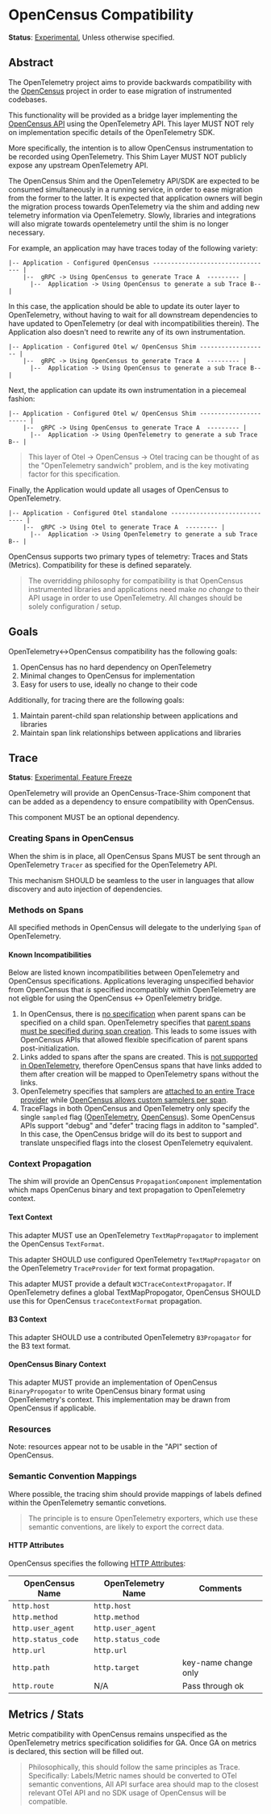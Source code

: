 # OpenCensus Compatibility

**Status**: [Experimental](../document-status.md), Unless otherwise specified.

## Abstract

The OpenTelemetry project aims to provide backwards compatibility with the
[OpenCensus](https://opencensus.io) project in order to ease migration of
instrumented codebases.

This functionality will be provided as a bridge layer implementing the
[OpenCensus API](https://github.com/census-instrumentation/opencensus-specs)
using the OpenTelemetry API. This layer MUST NOT rely on implementation specific
details of the OpenTelemetry SDK.

More specifically, the intention is to allow OpenCensus instrumentation to be
recorded using OpenTelemetry. This Shim Layer MUST NOT publicly expose any
upstream OpenTelemetry API.

The OpenCensus Shim and the OpenTelemetry API/SDK are expected to be consumed
simultaneously in a running service, in order to ease migration from the former
to the latter.  It is expected that application owners will begin the migration
process towards OpenTelemetry via the shim and adding new telemetry information
via OpenTelemetry.  Slowly, libraries and integrations will also migrate
towards opentelemetry until the shim is no longer necessary.

For example, an application may have traces today of the following variety:

```
|-- Application - Configured OpenCensus --------------------------------- |
    |--  gRPC -> Using OpenCensus to generate Trace A  --------- |
      |--  Application -> Using OpenCensus to generate a sub Trace B-- |
```

In this case, the application should be able to update its outer layer to
OpenTelemetry, without having to wait for all downstream dependencies to
have updated to OpenTelemetry (or deal with incompatibilities therein). The
Application also doesn't need to rewrite any of its own instrumentation.

```
|-- Application - Configured Otel w/ OpenCensus Shim ------------------- |
    |--  gRPC -> Using OpenCensus to generate Trace A  --------- |
      |--  Application -> Using OpenCensus to generate a sub Trace B-- |
```

Next, the application can update its own instrumentation in a piecemeal fashion:

```
|-- Application - Configured Otel w/ OpenCensus Shim ---------------------- |
    |--  gRPC -> Using OpenCensus to generate Trace A  --------- |
      |--  Application -> Using OpenTelemetry to generate a sub Trace B-- |
```

> This layer of Otel -> OpenCensus -> Otel tracing can be thought of as the
> "OpenTelemetry sandwich" problem, and is the key motivating factor for
> this specification.

Finally, the Application would update all usages of OpenCensus to OpenTelemetry.

```
|-- Application - Configured Otel standalone ----------------------------- |
    |--  gRPC -> Using Otel to generate Trace A  --------- |
      |--  Application -> Using OpenTelemetry to generate a sub Trace B-- |
```

OpenCensus supports two primary types of telemetry: Traces and Stats (Metrics).
Compatibility for these is defined separately.

> The overridding philosophy for compatibility is that OpenCensus instrumented
> libraries and applications need make *no change* to their API usage in order
> to use OpenTelemetry. All changes should be solely configuration / setup.

## Goals

OpenTelemetry<->OpenCensus compatibility has the following goals:

1. OpenCensus has no hard dependency on OpenTelemetry
2. Minimal changes to OpenCensus for implementation
3. Easy for users to use, ideally no change to their code

Additionally, for tracing there are the following goals:

1. Maintain parent-child span relationship between applications and libraries
2. Maintain span link relationships between applications and libraries

## Trace

**Status**: [Experimental, Feature Freeze](../document-status.md)

OpenTelemetry will provide an OpenCensus-Trace-Shim component that can be
added as a dependency to ensure compatibility with OpenCensus.

This component MUST be an optional dependency.

### Creating Spans in OpenCensus

When the shim is in place, all OpenCensus Spans MUST be sent through an
OpenTelemetry `Tracer` as specified for the OpenTelemetry API.

This mechanism SHOULD be seamless to the user in languages that allow discovery
and auto injection of dependencies.

### Methods on Spans

All specified methods in OpenCensus will delegate to the underlying `Span` of
OpenTelemetry.

#### Known Incompatibilities

Below are listed known incompatibilities between OpenTelemetry and OpenCensus
specifications.   Applications leveraging unspecified behavior from OpenCensus
that *is* specified incompatibly within OpenTelemetry are not eligble for
using the OpenCensus <-> OpenTelemetry bridge.

1. In OpenCensus, there is [no specification](https://github.com/census-instrumentation/opencensus-specs/blob/master/trace/Span.md#span-creation)
   when parent spans can be specified on a child span.   OpenTelemetry specifies
   that [parent spans must be specified during span creation](../trace/api.md#span-creation).
   This leads to some issues with OpenCensus APIs that allowed flexible
   specification of parent spans post-initialization.
2. Links added to spans after the spans are created. This is [not supported in
   OpenTelemetry](../trace/api.md#specifying-links), therefore OpenCensus spans
   that have links added to them after creation will be mapped to OpenTelemetry
   spans without the links.
3. OpenTelemetry specifies that samplers are
   [attached to an entire Trace provider](../trace/sdk.md#sampling)
   while [OpenCensus allows custom samplers per span](https://github.com/census-instrumentation/opencensus-specs/blob/master/trace/Sampling.md#how-can-users-control-the-sampler-that-is-used-for-sampling).
4. TraceFlags in both OpenCensus and OpenTelemetry only specify the single
   `sampled` flag ([OpenTelemetry](../trace/api.md#spancontext),
   [OpenCensus](https://github.com/census-instrumentation/opencensus-specs/blob/master/trace/TraceConfig.md#traceparams)).
   Some OpenCensus APIs support "debug" and "defer" tracing flags in additon to
   "sampled".  In this case, the OpenCensus bridge will do its best to support
   and translate unspecified flags into the closest OpenTelemetry equivalent.

### Context Propagation

The shim will provide an OpenCensus `PropagationComponent` implementation which
maps OpenCenus binary and text propagation to OpenTelemetry context.

#### Text Context

This adapter MUST use an OpenTelemetry `TextMapPropagator` to implement the
OpenCensus `TextFormat`.

This adapter SHOULD use configured OpenTelemetry `TextMapPropagator` on the
OpenTelemetry `TraceProvider` for text format propagation.

This adapter MUST provide a default `W3CTraceContextPropagator`.  If
OpenTelemetry defines a global TextMapPropogator, OpenCensus SHOULD use this
for OpenCensus `traceContextFormat` propagation.

#### B3 Context

This adapter SHOULD use a contributed OpenTelemetry `B3Propagator` for the
B3 text format.

#### OpenCensus Binary Context

This adapter MUST provide an implementation of OpenCensus `BinaryPropogator` to
write OpenCensus binary format using OpenTelemetry's context.  This
implementation may be drawn from OpenCensus if applicable.

### Resources

Note: resources appear not to be usable in the "API" section of OpenCensus.

### Semantic Convention Mappings

Where possible, the tracing shim should provide mappings of labels defined
within the OpenTelemetry semantic convetions.  

> The principle is to ensure OpenTelemetry exporters, which use these semantic
> conventions, are likely to export the correct data.

#### HTTP Attributes

OpenCensus specifies the following [HTTP Attributes](https://github.com/census-instrumentation/opencensus-specs/blob/master/trace/HTTP.md#attributes):

| OpenCensus Name    | OpenTelemetry Name | Comments             |
| ------------------ | ------------------ |----------------------|
| `http.host`        | `http.host`        |                      |
| `http.method`      | `http.method`      |                      |
| `http.user_agent`  | `http.user_agent`  |                      |
| `http.status_code` | `http.status_code` |                      |
| `http.url`         | `http.url`         |                      |
| `http.path`        | `http.target`      | key-name change only |
| `http.route`       | N/A                | Pass through ok      |

## Metrics / Stats

Metric compatibility with OpenCensus remains unspecified as the OpenTelemetry
metrics specification solidifies for GA.   Once GA on metrics is declared,
this section will be filled out.

> Philosophically, this should follow the same principles as Trace.
> Specifically: Labels/Metric names should be converted to OTel semantic
> conventions, All API surface area should map to the closest relevant OTel
> API and no SDK usage of OpenCensus will be compatible.
